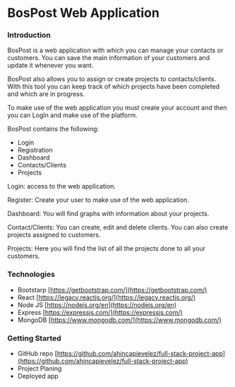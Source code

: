# BosPost Web Application

### Introduction

BosPost is a web application with which you can manage your contacts or customers. You can save the main information of your customers and update it whenever you want. 

BosPost also allows you to assign or create projects to contacts/clients. With this tool you can keep track of which projects have been completed and which are in progress.

To make use of the web application you must create your account and then you can LogIn and make use of the platform.

BosPost contains the following:

- Login
- Registration
- Dashboard
- Contacts/Clients
- Projects

Login: access to the web application.

Register: Create your user to make use of the web application.

Dashboard: You will find graphs with information about your projects.

Contact/Clients: You can create, edit and delete clients. You can also create projects assigned to customers.

Projects: Here you will find the list of all the projects done to all your customers. 


### Technologies

- Bootstarp [https://getbootstrap.com/](https://getbootstrap.com/)
- React [https://legacy.reactjs.org/](https://legacy.reactjs.org/)
- Node JS [https://nodejs.org/en](https://nodejs.org/en)
- Express [https://expressjs.com/](https://expressjs.com/)
- MongoDB [https://www.mongodb.com/](https://www.mongodb.com/)

### Getting Started

- GitHub repo [https://github.com/ahincapievelez/full-stack-project-app](https://github.com/ahincapievelez/full-stack-project-app)
- Project Planing
- Deployed app



